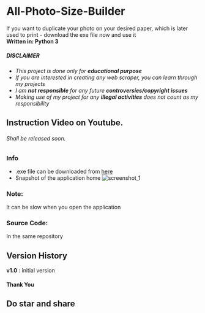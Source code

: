 # All-Photo-Size-Builder
If you want to duplicate your photo on your desired paper, which is later used to print - download the exe file now and use it<br>
__Written in: Python 3__<br>
##### ___DISCLAIMER___
* *This project is done only for __educational purpose__*
* *If you are interested in creating any web scraper, you can learn through my projects*
* *I am __not responsible__ for any future __controversies/copyright issues__*
* *Making use of my project for any __illegal activities__ does not count as my responsibility*
## Instruction Video on Youtube.
###### Shall be released soon.

### Info
* .exe file can be downloaded from [here](https://1drv.ms/u/s!Ai3Vk0NkE8Ww5EojT65yUh9i-x0d?e=jssCbF "Windows executable")<br>
* Snapshot of the application home
![screenshot_1](https://github.com/arg-z/All-Photo-Size-Builder/blob/master/snapshots/snapv1.0.PNG?raw=true)
### Note:
It can be slow when you open the application<br>
### Source Code:
In the same repository
## Version History
__v1.0__ : initial version
#### Thank You
## Do star and share
